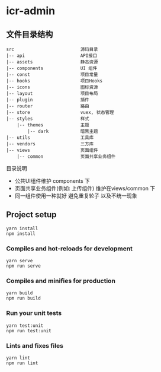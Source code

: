 # icr-admin

## 文件目录结构
```
src                         源码目录
|-- api                     API接口
|-- assets                  静态资源
|-- components              UI 组件
|-- const                   项目常量
|-- hooks                   项目Hooks
|-- icons                   图标资源
|-- layout                  项目布局
|-- plugin                  插件
|-- router                  路由
|-- store                   vuex, 状态管理
|-- styles                  样式
    |-- themes              主题
        |-- dark            暗黑主题
|-- utils                   工具库
|-- vendors                 三方库
|-- views                   页面组件
    |-- common              页面共享业务组件
```

目录说明
- 公共UI组件维护 components 下
- 页面共享业务组件(例如: 上传组件) 维护在views/common 下
- 同一组件使用一种就好 避免重复轮子 以及不统一现象

## Project setup
```
yarn install
npm install
```

### Compiles and hot-reloads for development
```
yarn serve
npm run serve
```

### Compiles and minifies for production
```
yarn build
npm run build
```

### Run your unit tests
```
yarn test:unit
npm run test:unit
```

### Lints and fixes files
```
yarn lint
npm run lint
```

